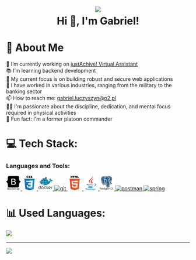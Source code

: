 <h1 align="center">
  <br>
  <a><img src="https://miro.medium.com/v2/resize:fit:720/0*7Q3yvSIv_t0ioJ-Z.gif" width="400"></a>
  <br>
  Hi 👋, I'm Gabriel!
  <br>
</h1>

# 🧐 About Me
📝 I’m currently working on [justAchive! Virtual Assistant](https://github.com/xGabrjel/just-achieve-virtual-assistant)<br>📚 I’m learning backend development <br>🎯 My current focus is on building robust and secure web applications<br>💼 I have worked in various industries, ranging from the military to the banking sector<br>📫 How to reach me: gabriel.luczyszyn@o2.pl<br>🏋️‍♀️ I'm passionate about the discipline, dedication, and mental focus required in physical activities<br>🤘 Fun fact: I'm a former platoon commander


# 💻 Tech Stack:
<h3 align="left">Languages and Tools:</h3>
<p align="left"> <a href="https://getbootstrap.com" target="_blank" rel="noreferrer"> <img src="https://raw.githubusercontent.com/devicons/devicon/master/icons/bootstrap/bootstrap-plain-wordmark.svg" alt="bootstrap" width="40" height="40"/> </a> <a href="https://www.w3schools.com/css/" target="_blank" rel="noreferrer"> <img src="https://raw.githubusercontent.com/devicons/devicon/master/icons/css3/css3-original-wordmark.svg" alt="css3" width="40" height="40"/> </a> <a href="https://www.docker.com/" target="_blank" rel="noreferrer"> <img src="https://raw.githubusercontent.com/devicons/devicon/master/icons/docker/docker-original-wordmark.svg" alt="docker" width="40" height="40"/> </a> <a href="https://git-scm.com/" target="_blank" rel="noreferrer"> <img src="https://www.vectorlogo.zone/logos/git-scm/git-scm-icon.svg" alt="git" width="40" height="40"/> </a> <a href="https://www.w3.org/html/" target="_blank" rel="noreferrer"> <img src="https://raw.githubusercontent.com/devicons/devicon/master/icons/html5/html5-original-wordmark.svg" alt="html5" width="40" height="40"/> </a> <a href="https://www.java.com" target="_blank" rel="noreferrer"> <img src="https://raw.githubusercontent.com/devicons/devicon/master/icons/java/java-original.svg" alt="java" width="40" height="40"/> </a> <a href="https://www.postgresql.org" target="_blank" rel="noreferrer"> <img src="https://raw.githubusercontent.com/devicons/devicon/master/icons/postgresql/postgresql-original-wordmark.svg" alt="postgresql" width="40" height="40"/> </a> <a href="https://postman.com" target="_blank" rel="noreferrer"> <img src="https://www.vectorlogo.zone/logos/getpostman/getpostman-icon.svg" alt="postman" width="40" height="40"/> </a> <a href="https://spring.io/" target="_blank" rel="noreferrer"> <img src="https://www.vectorlogo.zone/logos/springio/springio-icon.svg" alt="spring" width="40" height="40"/> </a> </p>

# 📊 Used Languages:
![](https://github-readme-stats.vercel.app/api/top-langs/?username=xGabrjel&theme=dark&hide_border=false&include_all_commits=true&count_private=true&layout=compact)

---
[![](https://visitcount.itsvg.in/api?id=xGabrjel&icon=0&color=3)](https://visitcount.itsvg.in)
